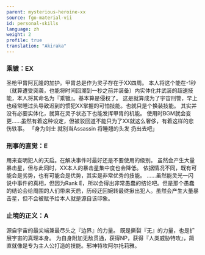```yaml
---
parent: mysterious-heroine-xx
source: fgo-material-vii
id: personal-skills
language: zh
weight: 2
profile: true
translation: "Akiraka"
---
```


### 乘镀：EX

圣枪甲胄阿瓦隆的加护。甲胄总是作为灵子存在于XX四周。
本人将这个能在-1秒（就算遭受突袭，也能将时间回溯到一秒之前并装备）内实体化并武装的超速技能，本人将其命名为『乘镀』。基本算是侵权了。
这是就算成为了宇宙刑警，早上也经常睡过头导致迟到的惯犯XX掌握的可怕技能。也就只是个换装技能。
其实并没有必要实体化，就算在灵子状态下也能发挥甲胄的机能。
使用时BGM就会变更……虽然有着这种设定，但被驳回道不能只为了XX就这么奢侈，有着这样的悲伤轶事。
「身为剑士 就别当Assassin 将睡翘的头发 扔出去吧」

### 刑事的直觉：E

用来查明犯人的天启。在解决事件时最好还是不要使用的级别。
虽然会产生大量暴击星，但与此同时，XX本人的暴击星集中度也会降低。
依据情况不同，既有可能会是劣势，也有可能会是优势，其实是非常优秀的技能。
……虽然能灵光一闪说中事件的真相，但因为Rank E，所以会得出非常愚蠢的结论吧。但是那个愚蠢的结论会给周围的人们带来天启，历经迂回婉转最终揪出犯人。虽然会产生大量暴击星，但不会被赋予给本人就是源自该印象。

### 止境的正义：A

源自宇宙的最尖端兼最尽头之『边界』的力量。
既是撕裂『无』的力量，也是扩展宇宙的真理本身。
为自身附加无敌贯通，获得NP，获得『人类威胁特攻』，简直就像是专为主人公打造的技能。邪神特攻阿尔托莉雅。
